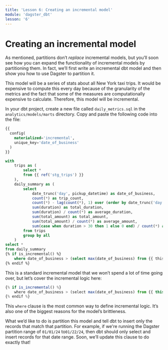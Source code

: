 ```yaml
---
title: 'Lesson 6: Creating an incremental model'
module: 'dagster_dbt'
lesson: '6'
---
```


# Creating an incremental model

As mentioned, partitions don’t *replace* incremental models, but you’ll soon see how you can expand the functionality of incremental models by partitioning them. In fact, we’ll first write an incremental dbt model and then show you how to use Dagster to partition it.

This model will be a series of stats about all New York taxi trips. It would be expensive to compute this every day because of the granularity of the metrics and the fact that some of the measures are computationally expensive to calculate. Therefore, this model will be incremental.

In your dbt project, create a new file called `daily_metrics.sql`  in the `analytics/models/marts` directory. Copy and paste the following code into the file:

```sql
{{
  config(
    materialized='incremental',
    unique_key='date_of_business'
  )
}}

with
    trips as (
        select *
        from {{ ref('stg_trips') }}
    ),
    daily_summary as (
        select
            date_trunc('day', pickup_datetime) as date_of_business,
            count(*) as trip_count,
            count(*) - lag(count(*), 1) over (order by date_trunc('day', pickup_datetime)) as trip_count_change,
            sum(duration) as total_duration,
            sum(duration) / count(*) as average_duration,
            sum(total_amount) as total_amount,
            sum(total_amount) / count(*) as average_amount,
            sum(case when duration > 30 then 1 else 0 end) / count(*) as pct_over_30_min,
        from trips
        group by all
    )
select *
from daily_summary
{% if is_incremental() %}
    where date_of_business > (select max(date_of_business) from {{ this }})
{% endif %}
```

This is a standard incremental model that we won’t spend a lot of time going over, but let’s cover the incremental logic here:

```jsx
{% if is_incremental() %}
    where date_of_business > (select max(date_of_business) from {{ this }})
{% endif %}
```

This `where`  clause is the most common way to define incremental logic. It’s also one of the biggest reasons for the model’s brittleness. 

What we’d like to do is partition this model and tell dbt to insert only the records that match that partition. For example, if we're running the Dagster partition range of `01/01/24` to`01/22/24`, then dbt should only select and insert records for that date range. Soon, we’ll update this clause to do exactly that!